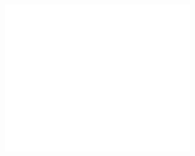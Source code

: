 <div align="center">
	<br>
	<img src="https://raw.githubusercontent.com/sdileep/sdileep/master/header.svg" width="800" height="400">
	<!-- <a href="https://github.com/sdileep/sdileep/blame/master/header.svg">
		<img src="https://raw.githubusercontent.com/sdileep/sdileep/master/header.svg" width="800" height="400">
	</a> -->
	<br>
</div>
